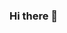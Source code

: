 ### Hi there 👋

<!--
**Gertrude11/Gertrude11** is a ✨ _special_ ✨ repository because its `README.md` (this file) appears on your GitHub profile.

Here are some ideas to get you started:

- 🔭 I’m currently working on ...
- 🌱 I’m currently learning Software Engi
- 👯 I’m looking to collaborate on ...
- 🤔 I’m looking for help with ...
- 💬 Ask me about ...
- 📫 How to reach me: gerturde23@gmail.com
- 😄 Pronouns: ...
- ⚡ Fun fact: I love cartoons 
-->
